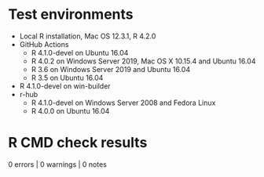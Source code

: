 # Test environments
* Local R installation, Mac OS 12.3.1, R 4.2.0
* GitHub Actions
    * R 4.1.0-devel on Ubuntu 16.04
    * R 4.0.2 on Windows Server 2019, Mac OS X 10.15.4 and Ubuntu 16.04
    * R 3.6 on Windows Server 2019 and Ubuntu 16.04
    * R 3.5 on Ubuntu 16.04
* R 4.1.0-devel on win-builder
* r-hub
    * R 4.1.0-devel on Windows Server 2008 and Fedora Linux
    * R 4.0.0 on Ubuntu 16.04

# R CMD check results

0 errors | 0 warnings | 0 notes
